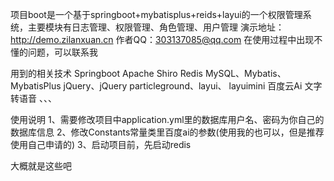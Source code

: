 项目boot是一个基于springboot+mybatisplus+reids+layui的一个权限管理系统，主要模块有日志管理、权限管理、角色管理、用户管理
演示地址：http://demo.zilanxuan.cn
作者QQ：303137085@qq.com
在使用过程中出现不懂的问题，可以联系我

用到的相关技术
  Springboot 
  Apache Shiro 
  Redis
  MySQL、Mybatis、MybatisPlus
  jQuery、jQuery particleground、layui、 layuimini
  百度云Ai 文字转语音
  、、、

使用说明
  1、需要修改项目中application.yml里的数据库用户名、密码为你自己的数据库信息
  2、修改Constants常量类里百度ai的参数(使用我的也可以，但是推荐使用自己申请的)
  3、启动项目前，先启动redis
  
 大概就是这些吧
 
